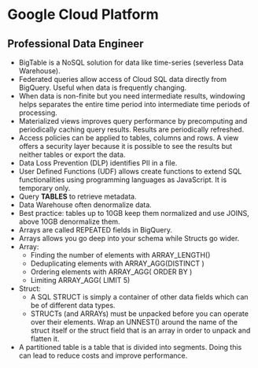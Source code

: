 # Google Cloud Platform

## Professional Data Engineer

- BigTable is a NoSQL solution for data like time-series (severless Data Warehouse).
- Federated queries allow access of Cloud SQL data directly from BigQuery. Useful when data is frequently changing.
- When data is non-finite but you need intermediate results, windowing helps separates the entire time period into intermediate time periods of processing.
- Materialized views improves query performance by precomputing and periodically caching query results. Results are periodically refreshed.
- Access policies can be applied to tables, columns and rows. A view offers a security layer because it is possible to see the results but neither tables or export the data.
- Data Loss Prevention (DLP) identifies PII in a file.
- User Defined Functions (UDF) allows create functions to extend SQL functionalities using programming languages as JavaScript. It is temporary only.
- Query __TABLES__ to retrieve metadata.
- Data Warehouse often denormalize data.
- Best practice: tables up to 10GB keep them normalized and use JOINS, above 10GB denormalize them.
- Arrays are called REPEATED fields in BigQuery.
- Arrays allows you go deep into your schema while Structs go wider.
- Array:
    - Finding the number of elements with ARRAY_LENGTH(<array>)
    - Deduplicating elements with ARRAY_AGG(DISTINCT <field>)
    - Ordering elements with ARRAY_AGG(<field> ORDER BY <field>)
    - Limiting ARRAY_AGG(<field> LIMIT 5)
- Struct:
    - A SQL STRUCT is simply a container of other data fields which can be of different data types. 
    - STRUCTs (and ARRAYs) must be unpacked before you can operate over their elements. Wrap an UNNEST() around the name of the struct itself or the struct field that is an array in order to unpack and flatten it.
- A partitioned table is a table that is divided into segments. Doing this can lead to reduce costs and improve performance.